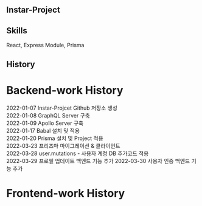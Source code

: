 ## Instar-Project

## Skills  
React, Express Module, Prisma  

## History  
# Backend-work History
2022-01-07 Instar-Projcet Github 저장소 생성  
2022-01-08 GraphQL Server 구축  
2022-01-09 Apollo Server 구축  
2022-01-17 Babal 설치 및 적용  
2022-01-20 Prisma 설치 및 Project 적용    
2022-03-23 프리즈마 마이그레이션 & 클라이언트  
2022-03-28 user.mutations - 사용자 계정 DB 추가코드 적용   
2022-03-29 프로필 업데이트 백엔드 기능 추가 
2022-03-30 사용자 인증 백엔드 기능 추가  
   
# Frontend-work History 
